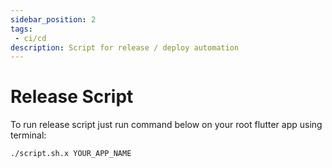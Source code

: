 ```yaml
---
sidebar_position: 2
tags: 
 - ci/cd
description: Script for release / deploy automation
---
```


# Release Script

To run release script just run command below on your root flutter app using terminal:

```bash
./script.sh.x YOUR_APP_NAME
```
